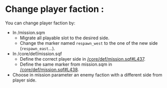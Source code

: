 # Change player faction :

You can change player faction by:
- In /mission.sqm
	- Migrate all playable slot to the desired side.
	- Change the marker named `respawn_west` to the one of the new side (`respawn_east`...).
- In /core/def/mission.sqf
	- Define the correct player side in [/core/def/mission.sqf#L437](https://github.com/Vdauphin/HeartsAndMinds/blob/master/%3DBTC%3Dco%4030_Hearts_and_Minds.Altis/core/def/mission.sqf#L437).
	- Define the same marker from mission.sqm in [/core/def/mission.sqf#L438](https://github.com/Vdauphin/HeartsAndMinds/blob/master/%3DBTC%3Dco%4030_Hearts_and_Minds.Altis/core/def/mission.sqf#L438).
- Choose in mission parameter an enemy faction with a different side from player side.
